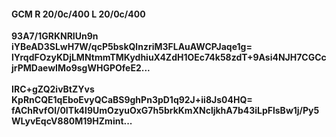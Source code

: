 #### GCM R 20/0c/400 L 20/0c/400
**93A7/1GRKNRIUn9n**<br/>**iYBeAD3SLwH7W/qcP5bskQlnzriM3FLAuAWCPJaqe1g=**<br/>**lYrqdFOzyKDjLMNtmmTMKydhiuX4ZdH1OEc74k58zdT+9Asi4NJH7CGCcjrPMDaewIMo9sgWHGPOfeE2...**<br/><br/>
**IRC+gZQ2ivBtZYvs**<br/>**KpRnCQE1qEboEvyQCaBS9ghPn3pD1q92J+ii8Js04HQ=**<br/>**fAChRvfOl/0ITk4l9UmOzyuOxG7h5brkKmXNcljkhA7b43iLpFlsBw1j/Py5WLyvEqcV880M19HZmint...**